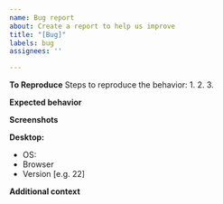 ```yaml
---
name: Bug report
about: Create a report to help us improve
title: "[Bug]"
labels: bug
assignees: ''

---
```


**To Reproduce**
Steps to reproduce the behavior:
1. 
2. 
3. 

**Expected behavior**

**Screenshots**

**Desktop:**
 - OS: 
- Browser  
- Version [e.g. 22]

**Additional context**
